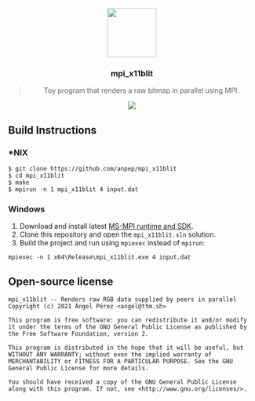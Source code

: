 <div align="center">
  <img width="100" src="https://pbs.twimg.com/media/EJKt_cAX0AU9TEF?format=jpg&name=900x900">
  <h3>mpi_x11blit</h3>
  <blockquote>
    Toy program that renders a raw bitmap in parallel using MPI.
  </blockquote>
  
  <img src="https://i.imgur.com/wRizemN.png">
</div>

## Build Instructions
### *NIX
```shell
$ git clone https://github.com/anpep/mpi_x11blit
$ cd mpi_x11blit
$ make
$ mpirun -n 1 mpi_x11blit 4 input.dat
```

### Windows
1. Download and install latest [MS-MPI runtime and SDK](https://github.com/microsoft/Microsoft-MPI/releases).
2. Clone this repository and open the `mpi_x11blit.sln` solution.
3. Build the project and run using `mpiexec` instead of `mpirun`:
```
mpiexec -n 1 x64\Release\mpi_x11blit.exe 4 input.dat
```

## Open-source license
```
mpi_x11blit -- Renders raw RGB data supplied by peers in parallel
Copyright (c) 2021 Ángel Pérez <angel@ttm.sh>

This program is free software: you can redistribute it and/or modify
it under the terms of the GNU General Public License as published by
the Free Software Foundation, version 2.

This program is distributed in the hope that it will be useful, but
WITHOUT ANY WARRANTY; without even the implied warranty of
MERCHANTABILITY or FITNESS FOR A PARTICULAR PURPOSE. See the GNU
General Public License for more details.

You should have received a copy of the GNU General Public License
along with this program. If not, see <http://www.gnu.org/licenses/>.
```
